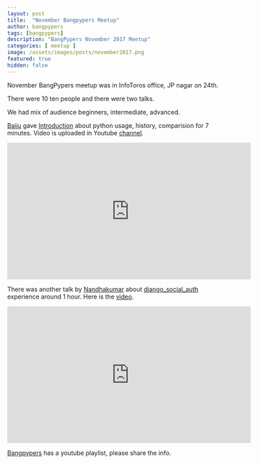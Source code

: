 ```yaml
---
layout: post
title:  "November Bangpypers Meetup"
author: bangpypers
tags: [bangpypers]
description: "BangPypers November 2017 Meetup"
categories: [ meetup ]
image: /assets/images/posts/november2017.png
featured: true
hidden: false
---
```


November BangPypers meetup was in InfoToros office, JP nagar on 24th. 

There were 10 ten people and there were two talks.

We had mix of audience  beginners, intermediate, advanced. 

[Baiju][] gave [Introduction][] about python usage, history, comparision for 7 minutes. Video is uploaded in Youtube [channel][].


<iframe frameborder="0" allowfullscreen="" width="560" height="315" 
   src="https://www.youtube.com/embed/lING02S6AAc?wmode=transparent&showinfo=0&rel=0&autohide=1&autoplay=0"
   frameborder="0" allowfullscreen>
</iframe>
   
There was another talk by [Nandhakumar][] about [django_social_auth][] experience around 1 hour. Here is the [video][].


<iframe frameborder="0" width="560" height="315" allowfullscreen="" 
   src="https://www.youtube.com/embed/0ek8W2CfdAk?wmode=transparent&showinfo=0&rel=0&autohide=1&autoplay=0" frameborder="0" allowfullscreen>
</iframe>


[Bangpypers][]  has a youtube playlist, please share the info. 

[Baiju]: https://www.facebook.com/baijum
[Introduction]: http://www.youtube.com/watch?v=lING02S6AAc
[channel]: https://www.youtube.com/playlist?list=PL6GW05BfqWIfjFsoxJTnE4g7ddFkO5ZtG
[Nandhakumar]: https://www.meetup.com/BangPypers/members/57253672/
[django_social_auth]: https://pypi.python.org/pypi/django-social-auth 
[video]: https://www.youtube.com/watch?v=0ek8W2CfdAk&list=PL6GW05BfqWIfjFsoxJTnE4g7ddFkO5ZtG&index=2
[Bangpypers]: https://www.youtube.com/playlist?list=PL6GW05BfqWIfjFsoxJTnE4g7ddFkO5ZtG

